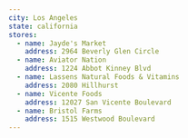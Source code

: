 ```yaml
---
city: Los Angeles
state: california
stores:
  - name: Jayde's Market
    address: 2964 Beverly Glen Circle
  - name: Aviator Nation
    address: 1224 Abbot Kinney Blvd
  - name: Lassens Natural Foods & Vitamins
    address: 2080 Hillhurst
  - name: Vicente Foods
    address: 12027 San Vicente Boulevard
  - name: Bristol Farms
    address: 1515 Westwood Boulevard
---
```

